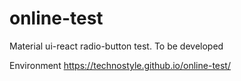 # online-test

Material ui-react radio-button test. To be developed

Environment https://technostyle.github.io/online-test/
